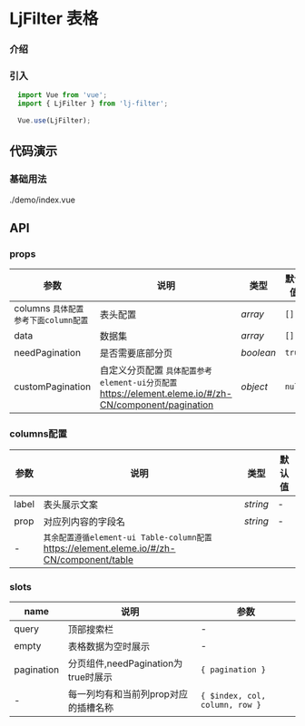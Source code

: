 # LjFilter 表格

### 介绍

### 引入

```js
  import Vue from 'vue';
  import { LjFilter } from 'lj-filter';
  
  Vue.use(LjFilter);
```

## 代码演示

### 基础用法

<demo-code>./demo/index.vue</demo-code>

## API

### props

| 参数 | 说明 | 类型 |  默认值 |
|------|------|-----|---------|
| columns `具体配置参考下面column配置` | 表头配置 | _array_ | `[]` |
| data | 数据集 | _array_ | `[]` |
| needPagination | 是否需要底部分页 | _boolean_ | `true` |
| customPagination | 自定义分页配置 `具体配置参考element-ui分页配置` <https://element.eleme.io/#/zh-CN/component/pagination> | _object_ | `null` |

### columns配置

| 参数 | 说明 | 类型 |  默认值 |
|------|------|-----|---------|
| label | 表头展示文案 | _string_ | - |
| prop | 对应列内容的字段名 | _string_ | - |
| - | `其余配置遵循element-ui Table-column配置`  <https://element.eleme.io/#/zh-CN/component/table> |

### slots

| name | 说明 | 参数 |
|------|------|-----|
| query | 顶部搜索栏 | - |
| empty | 表格数据为空时展示 | - |
| pagination | 分页组件,needPagination为true时展示 | `{ pagination }` |
| - | 每一列均有和当前列prop对应的插槽名称 | `{ $index, col, column, row }` |

